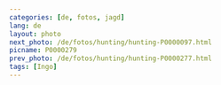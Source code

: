 ```yaml
---
categories: [de, fotos, jagd]
lang: de
layout: photo
next_photo: /de/fotos/hunting/hunting-P0000097.html
picname: P0000279
prev_photo: /de/fotos/hunting/hunting-P0000277.html
tags: [Ingo]
---
```

